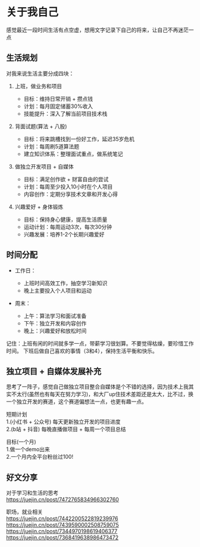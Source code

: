 # 关于我自己
感觉最近一段时间生活有点空虚，想用文字记录下自己的将来，让自己不再迷茫一点

## 生活规划
对我来说生活主要分成四块：
1. 上班，做业务和项目
   - 目标：维持日常开销 + 攒点钱
   - 计划：每月固定储蓄30%收入
   - 技能提升：深入了解当前项目技术栈

2. 背面试题(算法 + 八股)
   - 目标：将来跳槽找到一份好工作，延迟35岁危机
   - 计划：每周刷5道算法题
   - 建立知识体系：整理面试重点，做系统笔记

3. 做独立开发项目 + 自媒体
   - 目标：满足创作欲 + 财富自由的尝试
   - 计划：每周至少投入10小时在个人项目
   - 内容创作：定期分享技术文章和开发心得

4. 兴趣爱好 + 身体锻炼
   - 目标：保持身心健康，提高生活质量
   - 运动计划：每周运动3次，每次30分钟
   - 兴趣发展：培养1-2个长期兴趣爱好

## 时间分配
- 工作日：
  - 上班时间高效工作，抽空学习新知识
  - 晚上主要投入个人项目和运动

- 周末：
  - 上午：算法学习和面试准备
  - 下午：独立开发和内容创作
  - 晚上：兴趣爱好和放松时间

记住：上班有闲的时间就多学一点，带薪学习很划算。不要觉得枯燥，要珍惜工作时间。
下班后做自己喜欢的事情（3和4），保持生活平衡和快乐。

## 独立项目 + 自媒体发展补充

思考了一阵子，感觉自己做独立项目整合自媒体是个不错的选择，因为技术上我其实不太行(虽然也有每天在努力学习)，和大厂up住技术差距还是太大，比不过，换一个独立开发的赛道，这个赛道偏想法一点，也更有趣一点。

短期计划  
1.(小红书 + 公众号) 每天更新独立开发的项目进度   
2.(b站 + 抖音) 每晚直播做项目 + 每周一个项目总结  

目标(一个月)  
1.做一个demo出来  
2.一个月内全平台粉丝过100!  

## 好文分享
对于学习和生活的思考  
https://juejin.cn/post/7472765834966302760

职场，就业相关  
https://juejin.cn/post/7442200522819239976  
https://juejin.cn/post/7439590002508759075  
https://juejin.cn/post/7344970198619406377  
https://juejin.cn/post/7368419638986473472  

